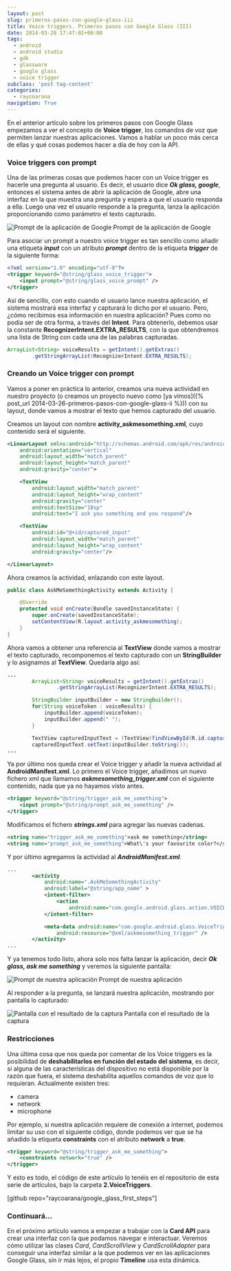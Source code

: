 ```yaml
---
layout: post
slug: primeros-pasos-con-google-glass-iii
title: Voice triggers. Primeros pasos con Google Glass (III)
date: 2014-03-28 17:47:02+00:00
tags:
  - android
  - android studio
  - gdk
  - glassware
  - google glass
  - voice trigger
subclass: 'post tag-content'
categories:
  - raycoarana
navigation: True
---
```


En el anterior artículo sobre los primeros pasos con Google Glass empezamos a ver el concepto de **Voice trigger**, los comandos de voz que permiten lanzar nuestras aplicaciones. Vamos a hablar un poco más cerca de ellas y qué cosas podemos hacer a día de hoy con la API.

<!--more-->

### Voice triggers con prompt

Una de las primeras cosas que podemos hacer con un Voice trigger es hacerle una pregunta al usuario. Es decir, el usuario dice **_Ok glass, google_**, entonces el sistema antes de abrir la aplicación de Google, abre una interfaz en la que muestra una pregunta y espera a que el usuario responda a ella. Luego una vez el usuario responde a la pregunta, lanza la aplicación proporcionando como parámetro el texto capturado.

![Prompt de la aplicación de Google](/assets/images/1.prompt.png) Prompt de la aplicación de Google

Para asociar un prompt a nuestro voice trigger es tan sencillo como añadir una etiqueta **_input_** con un atributo **_prompt_** dentro de la etiqueta **_trigger_** de la siguiente forma:

```xml
<?xml version="1.0" encoding="utf-8"?>
<trigger keyword="@string/glass_voice_trigger">
    <input prompt="@string/glass_voice_prompt" />
</trigger>
```

Así de sencillo, con esto cuando el usuario lance nuestra aplicación, el sistema mostrará esa interfaz y capturará lo dicho por el usuario. Pero, ¿cómo recibimos esa información en nuestra aplicación? Pues como no podía ser de otra forma, a través del **Intent**. Para obtenerlo, debemos usar la constante **RecognizerIntent.EXTRA_RESULTS**, con la que obtendremos una lista de String con cada una de las palabras capturadas.

```java
ArrayList<String> voiceResults = getIntent().getExtras()
        .getStringArrayList(RecognizerIntent.EXTRA_RESULTS);
```

### Creando un Voice trigger con prompt

Vamos a poner en práctica lo anterior, creamos una nueva actividad en nuestro proyecto (o creamos un proyecto nuevo como [ya vimos]({% post_url 2014-03-26-primeros-pasos-con-google-glass-ii %})) con su layout, donde vamos a mostrar el texto que hemos capturado del usuario.

Creamos un layout con nombre **activity_askmesomething.xml**, cuyo contenido será el siguiente.

```xml
<LinearLayout xmlns:android="http://schemas.android.com/apk/res/android"
    android:orientation="vertical"
    android:layout_width="match_parent"
    android:layout_height="match_parent"
    android:gravity="center">

    <TextView
        android:layout_width="match_parent"
        android:layout_height="wrap_content"
        android:gravity="center"
        android:textSize="18sp"
        android:text="I ask you something and you respond"/>

    <TextView
        android:id="@+id/captured_input"
        android:layout_width="match_parent"
        android:layout_height="wrap_content"
        android:gravity="center"/>

</LinearLayout>
```

Ahora creamos la actividad, enlazando con este layout.

```java
public class AskMeSomethingActivity extends Activity {

    @Override
    protected void onCreate(Bundle savedInstanceState) {
        super.onCreate(savedInstanceState);
        setContentView(R.layout.activity_askmesomething);
    }
}
```

Ahora vamos a obtener una referencia al **TextView** donde vamos a mostrar el texto capturado, recomponemos el texto capturado con un **StringBuilder** y lo asignamos al **TextView**. Quedaría algo así:

```java
...
        ArrayList<String> voiceResults = getIntent().getExtras()
                .getStringArrayList(RecognizerIntent.EXTRA_RESULTS);

        StringBuilder inputBuilder = new StringBuilder();
        for(String voiceToken : voiceResults) {
            inputBuilder.append(voiceToken);
            inputBuilder.append(" ");
        }

        TextView capturedInputText = (TextView)findViewById(R.id.captured_input);
        capturedInputText.setText(inputBuilder.toString());
...
```

Ya por último nos queda crear el Voice trigger y añadir la nueva actividad al **AndroidManifest.xml**. Lo primero el Voice trigger, añadimos un nuevo fichero xml que llamamos **_askmesomething_trigger.xml_** con el siguiente contenido, nada que ya no hayamos visto antes.

```xml
<trigger keyword="@string/trigger_ask_me_something">
    <input prompt="@string/prompt_ask_me_something" />
</trigger>
```

Modificamos el fichero **_strings.xml_** para agregar las nuevas cadenas.

```xml
<string name="trigger_ask_me_something">ask me something</string>
<string name="prompt_ask_me_something">What\'s your favourite color?</string>
```

Y por último agregamos la actividad al **_AndroidManifest.xml_**.

```xml
...
        <activity
            android:name=".AskMeSomethingActivity"
            android:label="@string/app_name" >
            <intent-filter>
                <action
                    android:name="com.google.android.glass.action.VOICE_TRIGGER" />
            </intent-filter>

            <meta-data android:name="com.google.android.glass.VoiceTrigger"
                android:resource="@xml/askmesomething_trigger" />
        </activity>
...
```

Y ya tenemos todo listo, ahora solo nos falta lanzar la aplicación, decir **_Ok glass, ask me something_** y veremos la siguiente pantalla:

![Prompt de nuestra aplicación](/assets/images/2.our_prompt.png) Prompt de nuestra aplicación

Al responder a la pregunta, se lanzará nuestra aplicación, mostrando por pantalla lo capturado:

![Pantalla con el resultado de la captura](/assets/images/3.horse_is_black.png) Pantalla con el resultado de la captura

### Restricciones

Una última cosa que nos queda por comentar de los Voice triggers es la posibilidad de **deshabilitarlos en función del estado del sistema**, es decir, si alguna de las características del dispositivo no está disponible por la razón que fuera, el sistema deshabilita aquellos comandos de voz que lo requieran. Actualmente existen tres:
	
  * camera
  * network
  * microphone

Por ejemplo, si nuestra aplicación requiere de conexión a internet, podemos limitar su uso con el siguiente código, donde podemos ver que se ha añadido la etiqueta **constraints** con el atributo **network** a **true**.

```xml
<trigger keyword="@string/trigger_ask_me_something">
    <constraints network="true" />
</trigger>
```

Y esto es todo, el código de este artículo lo tenéis en el repositorio de esta serie de artículos, bajo la carpeta **2.VoiceTriggers**.

[github repo="raycoarana/google_glass_first_steps"]

### Continuará...

En el próximo artículo vamos a empezar a trabajar con la **Card API** para crear una interfaz con la que podamos navegar e interactuar. Veremos cómo utilizar las clases _Card_, _CardScrollView_ y _CardScrollAdapter_ para conseguir una interfaz similar a la que podemos ver en las aplicaciones Google Glass, sin ir más lejos, el propio **Timeline** usa esta dinámica.
